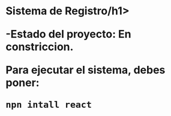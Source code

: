 <h1>Sistema de Registro/h1>

-Estado del proyecto: En constriccion.

Para ejecutar el sistema, debes poner:

```npn intall react ```
